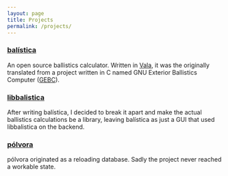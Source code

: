 ```yaml
---
layout: page
title: Projects
permalink: /projects/
---
```


### [balística](https://github.com/fusilero/balistica)

An open source ballistics calculator. Written in [Vala](https://vala.dev/), it
was the originally translated from a project written in C named GNU Exterior
Ballistics Computer ([GEBC](https://github.com/fusilero/gebc)).

### [libbalistica](https://github.com/fusilero/libbalistica)

After writing balística, I decided to break it apart and make the actual
ballistics calculations be a library, leaving balística as just a GUI that used
libbalistica on the backend.

### [pólvora](https://github.com/fusilero/polvora)

pólvora originated as a reloading database. Sadly the project never reached a
workable state.
 
